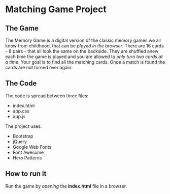 # Matching Game Project

## The Game

The Memory Game is a digital version of the classic memory games we all know from childhood, that can be _played in the browser_. There are 16 cards - 8 pairs - that all look the same on the backside. They are shuffled anew each time the game is played and you are allowed to _only turn two cards at a time_. Your goal is to find all the matching cards. Once a match is found the cards are not turned over again.  

## The Code

The code is spread between three files:
- index.html
- app.css
- app.js

The project uses:
- Bootstrap
- jQuery
- Google Web Fonts
- Font Awesome
- Hero Patterns

## How to run it

Run the game by _opening_ the **index.html** file in a browser.